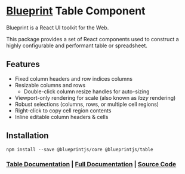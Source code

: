 # [Blueprint](http://blueprintjs.com/) Table Component

Blueprint is a React UI toolkit for the Web.

This package provides a set of React components used to construct a highly configurable and performant table
or spreadsheet.

## Features

- Fixed column headers and row indices columns
- Resizable columns and rows
  - Double-click column resize handles for auto-sizing
- Viewport-only rendering for scale (also known as _lazy_ rendering)
- Robust selections (columns, rows, or multiple cell regions)
- Right-click to copy cell region contents
- Inline editable column headers & cells

## Installation

```
npm install --save @blueprintjs/core @blueprintjs/table
```

### [Table Documentation](http://blueprintjs.com/docs/#components.table-js) | [Full Documentation](http://blueprintjs.com/docs) | [Source Code](https://github.com/palantir/blueprint)
